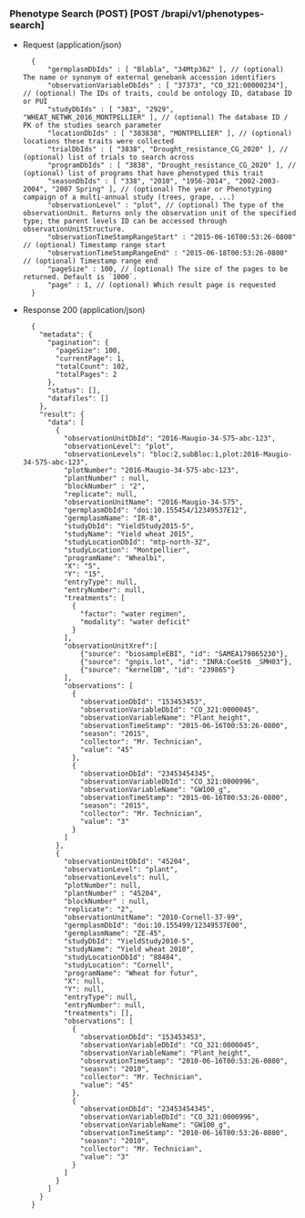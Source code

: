
### Phenotype Search (POST) [POST /brapi/v1/phenotypes-search]

+ Request (application/json)

        {
            "germplasmDbIds" : [ "Blabla", "34Mtp362" ], // (optional) The name or synonym of external genebank accession identifiers
            "observationVariableDbIds" : [ "37373", "CO_321:00000234"], // (optional) The IDs of traits, could be ontology ID, database ID or PUI
            "studyDbIds" : [ "383", "2929", "WHEAT_NETWK_2016_MONTPELLIER" ], // (optional) The database ID / PK of the studies search parameter
            "locationDbIds" : [ "383838", "MONTPELLIER" ], // (optional) locations these traits were collected
            "trialDbIds" : [ "3838", "Drought_resistance_CG_2020" ], // (optional) list of trials to search across
            "programDbIds" : [ "3838", "Drought_resistance_CG_2020" ], // (optional) list of programs that have phenotyped this trait
            "seasonDbIds" : [ "338", "2010", "1956-2014", "2002-2003-2004", "2007 Spring" ], // (optional) The year or Phenotyping campaign of a multi-annual study (trees, grape, ...)
            "observationLevel" : "plot", // (optional) The type of the observationUnit. Returns only the observation unit of the specified type; the parent levels ID can be accessed through observationUnitStructure.
            "observationTimeStampRangeStart" : "2015-06-16T00:53:26-0800" // (optional) Timestamp range start
            "observationTimeStampRangeEnd" : "2015-06-18T00:53:26-0800" // (optional) Timestamp range end
            "pageSize" : 100, // (optional) The size of the pages to be returned. Default is `1000`.
            "page" : 1, // (optional) Which result page is requested
        }
 
+ Response 200 (application/json)

        {
          "metadata": {
            "pagination": {
              "pageSize": 100,
              "currentPage": 1,
              "totalCount": 102,
              "totalPages": 2
            },
            "status": [],
            "datafiles": []
          },
          "result": {
            "data": [
              {
                "observationUnitDbId": "2016-Maugio-34-575-abc-123",
                "observationLevel": "plot",
                "observationLevels": "bloc:2,subBloc:1,plot:2016-Maugio-34-575-abc-123",
                "plotNumber": "2016-Maugio-34-575-abc-123",
                "plantNumber" : null,
                "blockNumber" : "2",
                "replicate": null,
                "observationUnitName": "2016-Maugio-34-575",
                "germplasmDbId": "doi:10.155454/12349537E12",
                "germplasmName": "IR-8",
                "studyDbId": "YieldStudy2015-5",
                "studyName": "Yield wheat 2015",
                "studyLocationDbId": "mtp-north-32",
                "studyLocation": "Montpellier",
                "programName": "Whealbi",
                "X": "5",
                "Y": "15",
                "entryType": null,
                "entryNumber": null,
                "treatments": [
                  {
                    "factor": "water regimen",
                    "modality": "water deficit"
                  }
                ],
                "observationUnitXref":[
                    {"source": "biosampleEBI", "id": "SAMEA179865230"},
                    {"source": "gnpis.lot", "id": "INRA:CoeSt6 _SMH03"}, 
                    {"source": "kernelDB", "id": "239865"}
                ],
                "observations": [
                  {
                    "observationDbId": "153453453",
                    "observationVariableDbId": "CO_321:0000045",
                    "observationVariableName": "Plant_height",
                    "observationTimeStamp": "2015-06-16T00:53:26-0800",
                    "season": "2015",
                    "collector": "Mr. Technician",
                    "value": "45"
                  },
                  {
                    "observationDbId": "23453454345",
                    "observationVariableDbId": "CO_321:0000996",
                    "observationVariableName": "GW100_g",
                    "observationTimeStamp": "2015-06-16T00:53:26-0800",
                    "season": "2015",
                    "collector": "Mr. Technician",
                    "value": "3"
                  }
                ]
              },
              {
                "observationUnitDbId": "45204",
                "observationLevel": "plant",
                "observationLevels": null,
                "plotNumber": null,
                "plantNumber" : "45204",
                "blockNumber" : null,
                "replicate": "2",
                "observationUnitName": "2010-Cornell-37-99",
                "germplasmDbId": "doi:10.155499/12349537E00",
                "germplasmName": "ZE-45",
                "studyDbId": "YieldStudy2010-5",
                "studyName": "Yield wheat 2010",
                "studyLocationDbId": "88484",
                "studyLocation": "Cornell",
                "programName": "Wheat for futur",
                "X": null,
                "Y": null,
                "entryType": null,
                "entryNumber": null,
                "treatments": [],
                "observations": [
                  {
                    "observationDbId": "153453453",
                    "observationVariableDbId": "CO_321:0000045",
                    "observationVariableName": "Plant_height",
                    "observationTimeStamp": "2010-06-16T00:53:26-0800",
                    "season": "2010",
                    "collector": "Mr. Technician",
                    "value": "45"
                  },
                  {
                    "observationDbId": "23453454345",
                    "observationVariableDbId": "CO_321:0000996",
                    "observationVariableName": "GW100_g",
                    "observationTimeStamp": "2010-06-16T00:53:26-0800",
                    "season": "2010",
                    "collector": "Mr. Technician",
                    "value": "3"
                  }
                ]
              }
            ]
          }
        }
